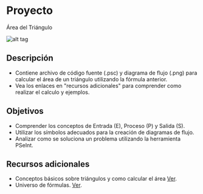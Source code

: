 # Proyecto
Área del Triángulo

![alt tag](http://1.bp.blogspot.com/-jH62SvoEd8Q/VjDWfHbnysI/AAAAAAAAAKc/ZgchRD1XAL0/s1600/triangulo.png)

## Descripción
- Contiene archivo de código fuente (.psc) y diagrama de flujo (.png) para calcular el área de un triángulo utilizando la fórmula anterior.
- Vea los enlaces en "recursos adicionales" para comprender como realizar el calculo y ejemplos.

## Objetivos
- Comprender los conceptos de Entrada (E), Proceso (P) y Salida (S).
- Utilizar los símbolos adecuados para la creación de diagramas de flujo.
- Analizar como se soluciona un problema utilizando la herramienta PSeInt.

## Recursos adicionales
- Conceptos básicos sobre triángulos y como calcular el área [Ver](http://www.ditutor.com/geometria/area_triangulo.html).
- Universo de fórmulas. [Ver](http://www.universoformulas.com/matematicas/geometria/area-triangulo/).
